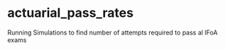# actuarial_pass_rates
Running Simulations to find number of attempts required to pass al IFoA exams
